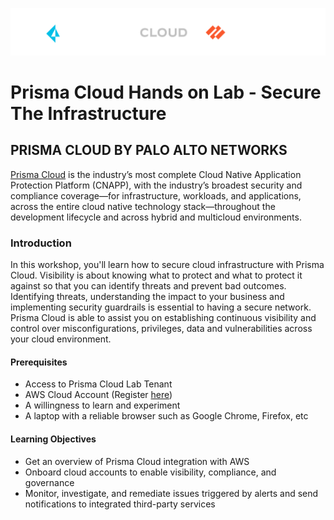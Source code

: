 ![alt text](/resources/PRISMA_CLOUD_LOGO_color_dark_background.png?raw=true)
# Prisma Cloud Hands on Lab - Secure The Infrastructure
## PRISMA CLOUD BY PALO ALTO NETWORKS
[Prisma Cloud](https://www.paloaltonetworks.com/prisma/cloud) is the industry’s most complete Cloud Native Application Protection Platform (CNAPP), with the industry’s broadest security and compliance coverage—for infrastructure, workloads, and applications, across the entire cloud native technology stack—throughout the development lifecycle and across hybrid and multicloud environments. 

### Introduction
In this workshop, you'll learn how to secure cloud infrastructure with Prisma Cloud. Visibility is about knowing what to protect and what to protect it against so that you can identify threats and prevent bad outcomes. Identifying threats, understanding the impact to your business and implementing security guardrails is essential to having a secure network. Prisma Cloud is able to assist you on establishing continuous visibility and control over misconfigurations, privileges, data and vulnerabilities across your cloud environment.

#### Prerequisites
* Access to Prisma Cloud Lab Tenant
* AWS Cloud Account (Register [here](https://aws.amazon.com/resources/create-account/))
* A willingness to learn and experiment
* A laptop with a reliable browser such as Google Chrome, Firefox, etc

#### Learning Objectives
* Get an overview of Prisma Cloud integration with AWS
* Onboard cloud accounts to enable visibility, compliance, and governance
* Monitor, investigate, and remediate issues triggered by alerts and send notifications to integrated third-party services